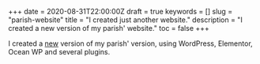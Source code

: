 +++
date = 2020-08-31T22:00:00Z
draft = true
keywords = []
slug = "parish-website"
title = "I created just another website."
description = "I created a new version of my parish' website."
toc = false
+++

I created a [new](https://parrocchiamirandola.it) version of my parish' version, using WordPress, Elementor, Ocean WP and several plugins.

